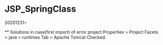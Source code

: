 # JSP_SpringClass
20201231~

** Solutions in case(first import) of error
project Properties > Project Facets > java > runtimes Tab > Apache Tomcat Checked.
